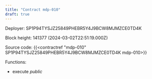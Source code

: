 ```yaml
---
title: "Contract mdp-010"
draft: true
---
```

Deployer: SP1P94TYSJZ25849PHEBR5Y4J9BCW8MJMZCE0TD4K


 



Block height: 141377 (2024-03-02T22:51:19.000Z)

Source code: {{<contractref "mdp-010" SP1P94TYSJZ25849PHEBR5Y4J9BCW8MJMZCE0TD4K mdp-010>}}

Functions:

* execute _public_
